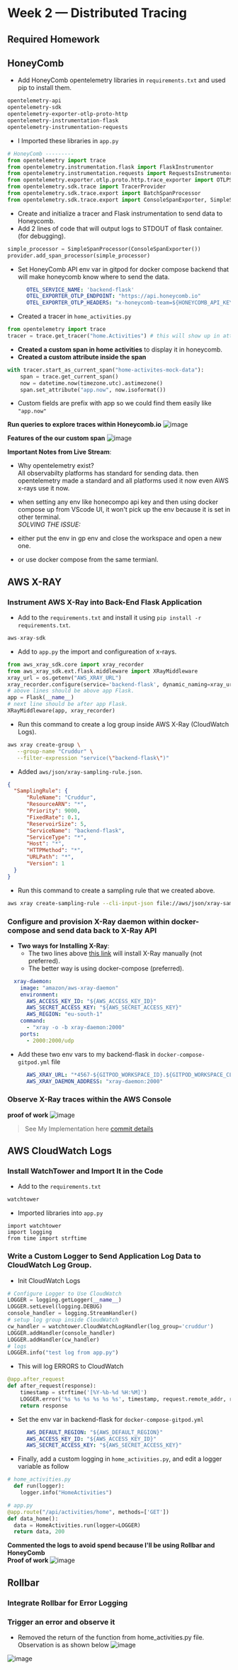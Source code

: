 # Week 2 — Distributed Tracing


## Required Homework

## HoneyComb

- Add HoneyComb opentelemetry libraries in `requirements.txt` and used pip to install them.

```txt
opentelemetry-api 
opentelemetry-sdk 
opentelemetry-exporter-otlp-proto-http 
opentelemetry-instrumentation-flask 
opentelemetry-instrumentation-requests
```
- I Imported these libraries in `app.py`
```python
# HoneyComb ---------
from opentelemetry import trace
from opentelemetry.instrumentation.flask import FlaskInstrumentor
from opentelemetry.instrumentation.requests import RequestsInstrumentor
from opentelemetry.exporter.otlp.proto.http.trace_exporter import OTLPSpanExporter
from opentelemetry.sdk.trace import TracerProvider
from opentelemetry.sdk.trace.export import BatchSpanProcessor
from opentelemetry.sdk.trace.export import ConsoleSpanExporter, SimpleSpanProcessor
```
- Create and initialize a tracer and Flask instrumentation to send data to Honeycomb.
- Add 2 lines of code that will output logs to STDOUT of flask container.(for debugging).
```python
simple_processor = SimpleSpanProcessor(ConsoleSpanExporter())
provider.add_span_processor(simple_processor)
```
- Set HoneyComb API env var in gitpod for docker compose backend that will make honeycomb know where to send the data. 
```yml
      OTEL_SERVICE_NAME: 'backend-flask'
      OTEL_EXPORTER_OTLP_ENDPOINT: "https://api.honeycomb.io"
      OTEL_EXPORTER_OTLP_HEADERS: "x-honeycomb-team=${HONEYCOMB_API_KEY}"
```
- Created a tracer in `home_activities.py`
```py
from opentelemetry import trace
tracer = trace.get_tracer("home.Activities") # this will show up in attribute of field library
```

- **Created a custom span in home activities** to display it in honeycomb.
- **Created a custom attribute inside the span**
```py
with tracer.start_as_current_span("home-activites-mock-data"):
    span = trace.get_current_span() 
    now = datetime.now(timezone.utc).astimezone()
    span.set_attribute("app.now", now.isoformat()) 
```
- Custom fields are prefix with app so we could find them easily like `"app.now"`

**Run queries to explore traces within Honeycomb.io**
![image](https://user-images.githubusercontent.com/50416701/224509032-9dbd81f9-4303-49fa-861b-82ed894c51a0.png)


**Features of the our custom span**
![image](https://user-images.githubusercontent.com/50416701/224508987-35f8e28c-fc3b-4f62-ae3d-729392aba5a5.png)


**Important Notes from Live Stream**:
- Why opentelemetry exist?<br>
All observabilty platforms has standard for sending data. then opentelemetry made a standard and all
platforms used it now even AWS x-rays use it now.

- when setting any env like honecompo api key and then using docker compose up from
  VScode UI, it won't pick up the env because it is set in other terminal.<br>
*SOLVING THE ISSUE:*
- either put the env in gp env and close the workspace and open a new one.
- or use docker compose from the same termianl.

## AWS X-RAY

### Instrument AWS X-Ray into Back-End Flask Application
- Add to the `requirements.txt` and install it using `pip install -r requirements.txt`.

```py
aws-xray-sdk
```

- Add to `app.py` the import and configureation of x-rays.

```py
from aws_xray_sdk.core import xray_recorder
from aws_xray_sdk.ext.flask.middleware import XRayMiddleware
xray_url = os.getenv("AWS_XRAY_URL")
xray_recorder.configure(service='backend-flask', dynamic_naming=xray_url)
# above lines should be above app Flask.
app = Flask(__name__)
# next line should be after app Flask.
XRayMiddleware(app, xray_recorder)
```
- Run this command to create a log group inside AWS X-Ray (CloudWatch Logs).
```sh
aws xray create-group \
   --group-name "Cruddur" \
   --filter-expression "service(\"backend-flask\")"
```
- Added `aws/json/xray-sampling-rule.json`.

```json
{
  "SamplingRule": {
      "RuleName": "Cruddur",
      "ResourceARN": "*",
      "Priority": 9000,
      "FixedRate": 0.1,
      "ReservoirSize": 5,
      "ServiceName": "backend-flask",
      "ServiceType": "*",
      "Host": "*",
      "HTTPMethod": "*",
      "URLPath": "*",
      "Version": 1
  }
}
```
- Run this command to create a sampling rule that we created above.
```sh
aws xray create-sampling-rule --cli-input-json file://aws/json/xray-sampling-rule.json
```

### Configure and provision X-Ray daemon within docker-compose and send data back to X-Ray API

- **Two ways for Installing X-Ray**:
  - The two lines above [this link](https://github.com/omenking/aws-bootcamp-cruddur-2023/blob/week-2/journal/week2.md#add-deamon-service-to-docker-compose) will install X-Ray manually (not preferred).
  - The better way is using docker-compose (preferred).
```yml
  xray-daemon:
    image: "amazon/aws-xray-daemon"
    environment:
      AWS_ACCESS_KEY_ID: "${AWS_ACCESS_KEY_ID}"
      AWS_SECRET_ACCESS_KEY: "${AWS_SECRET_ACCESS_KEY}"
      AWS_REGION: "eu-south-1"
    command:
      - "xray -o -b xray-daemon:2000"
    ports:
      - 2000:2000/udp
```
- Add these two env vars to my backend-flask in `docker-compose-gitpod.yml` file
```yml
      AWS_XRAY_URL: "*4567-${GITPOD_WORKSPACE_ID}.${GITPOD_WORKSPACE_CLUSTER_HOST}*"
      AWS_XRAY_DAEMON_ADDRESS: "xray-daemon:2000"
```

### Observe X-Ray traces within the AWS Console
**proof of work**
![image](https://user-images.githubusercontent.com/50416701/224508270-90bcd719-b74e-4459-84ca-bdc262cac362.png)



> See My Implementation here [commit details](https://github.com/AdedayoBabarinde/aws-bootcamp-cruddur-2023/commits/main)




## AWS CloudWatch Logs

### Install WatchTower and Import It in the Code
- Add to the `requirements.txt`
```sh
watchtower
```

- Imported libraries into `app.py`

```
import watchtower
import logging
from time import strftime
```
### Write a Custom Logger to Send Application Log Data to CloudWatch Log Group.
- Init CloudWatch Logs
```py
# Configure Logger to Use CloudWatch
LOGGER = logging.getLogger(__name__)
LOGGER.setLevel(logging.DEBUG)
console_handler = logging.StreamHandler()
# setup log group inside CloudWatch 
cw_handler = watchtower.CloudWatchLogHandler(log_group='cruddur')
LOGGER.addHandler(console_handler)
LOGGER.addHandler(cw_handler)
# logs
LOGGER.info("test log from app.py")
```
- This will log ERRORS to CloudWatch
```py
@app.after_request
def after_request(response):
    timestamp = strftime('[%Y-%b-%d %H:%M]')
    LOGGER.error('%s %s %s %s %s %s', timestamp, request.remote_addr, request.method, request.scheme, request.full_path, response.status)
    return response
```
- Set the env var in backend-flask for `docker-compose-gitpod.yml`

```yml
      AWS_DEFAULT_REGION: "${AWS_DEFAULT_REGION}"
      AWS_ACCESS_KEY_ID: "${AWS_ACCESS_KEY_ID}"
      AWS_SECRET_ACCESS_KEY: "${AWS_SECRET_ACCESS_KEY}"
```
- Finally, add a custom logging in `home_activities.py`, and edit a logger variable as follow
```py
# home_activities.py  
  def run(logger):
    logger.info("HomeActivities")

# app.py
@app.route("/api/activities/home", methods=['GET'])
def data_home():
  data = HomeActivities.run(logger=LOGGER)
  return data, 200
```
**Commented the logs to avoid spend because I'll be using Rollbar and HoneyComb**<br>
**Proof of work**
![image](https://user-images.githubusercontent.com/50416701/224509461-a59611ff-9e79-4a7b-87fc-6f6edf6d6881.png)







## Rollbar

### Integrate Rollbar for Error Logging



### Trigger an error and observe it

- Removed the return of the function from home_activities.py file. Observation is as shown below
![image](https://user-images.githubusercontent.com/50416701/224507960-f09de091-3de3-4fe7-a6f0-30a351cbef26.png)


![image](https://user-images.githubusercontent.com/50416701/224507936-bfc43eaf-b8d5-4540-96c3-c4d79502ffa5.png)
